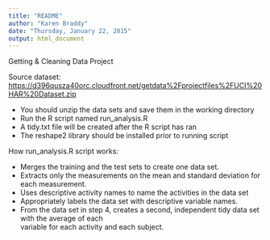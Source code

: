 ```yaml
---
title: "README"
author: "Karen Braddy"
date: "Thursday, January 22, 2015"
output: html_document
---
```

Getting & Cleaning Data Project

Source dataset: https://d396qusza40orc.cloudfront.net/getdata%2Fprojectfiles%2FUCI%20HAR%20Dataset.zip

* You should unzip the data sets and save them in the working directory
* Run the R script named run_analysis.R
* A tidy.txt file will be created after the R script has ran
* The reshape2 library should be installed prior to running script


How run_analysis.R script works:

* Merges the training and the test sets to create one data set.
* Extracts only the measurements on the mean and standard deviation for each measurement. 
* Uses descriptive activity names to name the activities in the data set
* Appropriately labels the data set with descriptive variable names. 
* From the data set in step 4, creates a second, independent tidy data set with the average of each     
   variable for each activity and each subject.

 